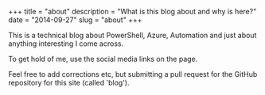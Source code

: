 +++
title = "about"
description = "What is this blog about and why is here?"
date = "2014-09-27"
slug = "about"
+++

This is a technical blog about PowerShell, Azure, Automation and just about anything interesting I come across.

To get hold of me, use the social media links on the page.

Feel free to add corrections etc, but submitting a pull request for the GitHub repository for this site (called 'blog').